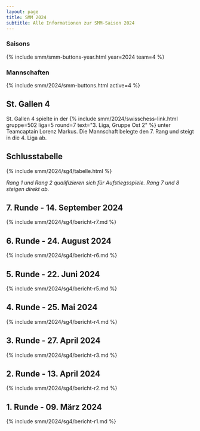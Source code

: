 ```yaml
---
layout: page
title: SMM 2024
subtitle: Alle Informationen zur SMM-Saison 2024
---
```


### Saisons

{% include smm/smm-buttons-year.html year=2024 team=4 %}

### Mannschaften

{% include smm/2024/smm-buttons.html active=4 %}

## St. Gallen 4

St. Gallen 4 spielte in der
{% include smm/2024/swisschess-link.html gruppe=502 liga=5 round=7 text="3. Liga, Gruppe Ost 2" %}
unter Teamcaptain Lorenz Markus. Die Mannschaft belegte den 7. Rang und steigt in die 4. Liga ab.

## Schlusstabelle

{% include smm/2024/sg4/tabelle.html %}

_Rang 1 und Rang 2 qualifizieren sich für Aufstiegsspiele. Rang 7 und 8 steigen direkt ab._

## 7. Runde - 14. September 2024

{% include smm/2024/sg4/bericht-r7.md %}

## 6. Runde - 24. August 2024

{% include smm/2024/sg4/bericht-r6.md %}

## 5. Runde - 22. Juni 2024

{% include smm/2024/sg4/bericht-r5.md %}

## 4. Runde - 25. Mai 2024

{% include smm/2024/sg4/bericht-r4.md %}

## 3. Runde - 27. April 2024

{% include smm/2024/sg4/bericht-r3.md %}

## 2. Runde - 13. April 2024

{% include smm/2024/sg4/bericht-r2.md %}

## 1. Runde - 09. März 2024

{% include smm/2024/sg4/bericht-r1.md %}

<style>
table th, table td:nth-of-type(4) {
    white-space: nowrap;
}
</style>
